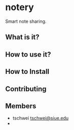 # notery
Smart note sharing.

## What is it?

## How to use it?

## How to Install

## Contributing

## Members
* tschwei <tschwei@siue.edu>
* 
